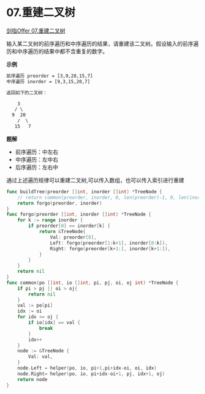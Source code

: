 # 07.重建二叉树 <div id="07" />
[剑指Offer 07.重建二叉树](https://leetcode-cn.com/problems/zhong-jian-er-cha-shu-lcof/)

输入某二叉树的前序遍历和中序遍历的结果，请重建该二叉树。假设输入的前序遍历和中序遍历的结果中都不含重复的数字。

**示例**
```html
前序遍历 preorder = [3,9,20,15,7]
中序遍历 inorder = [9,3,15,20,7]

返回如下的二叉树：

    3
   / \
  9  20
    /  \
   15   7
```

**题解**

- 前序遍历：中左右
- 中序遍历：左中右
- 后序遍历：左右中

通过上述遍历规律可以重建二叉树,可以传入数组，也可以传入索引进行重建
```go
func buildTree(preorder []int, inorder []int) *TreeNode {
    // return common(preorder, inorder, 0, len(preorder)-1, 0, len(inorder))
    return forgo(preorder, inorder)
}
func forgo(preorder []int, inorder []int) *TreeNode {
    for k := range inorder {
        if preorder[0] == inorder[k] {
            return &TreeNode{
                Val: preorder[0],
                Left: forgo(preorder[1:k+1], inorder[0:k]),
                Right: forgo(preorder[k+1:], inorder[k+1:]),
            }
        }
    }
    return nil
}
func common(po []int, io []int, pi, pj, oi, oj int) *TreeNode {
    if pi > pj || oi > oj{
        return nil
    }
    val := po[pi]
    idx := oi
    for idx <= oj {
        if io[idx] == val {
            break
        }
        idx++
    }
    node := &TreeNode {
        Val: val,
    }
    node.Left = helper(po, io, pi+1,pi+idx-oi, oi, idx)
    node.Right= helper(po, io, pi+idx-oi+1, pj, idx+1, oj)
    return node
}
```